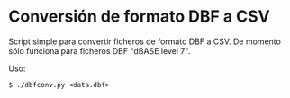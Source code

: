 Conversión de formato DBF a CSV
===============================

Script simple para convertir ficheros de formato DBF a CSV. De momento sólo funciona para ficheros DBF "dBASE level 7".

Uso:

```
$ ./dbfconv.py <data.dbf>
```